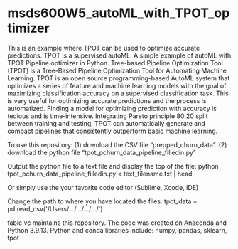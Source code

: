 # msds600W5_autoML_with_TPOT_optimizer
This is an example where TPOT can be used to optimize accurate predictions. TPOT is a supervised autoML. 
A simple example of autoML with TPOT Pipeline optimizer in Python.
Tree-based Pipeline Optimization Tool (TPOT)   is a Tree-Based Pipeline Optimization Tool for Automating Machine Learning.
TPOT is an open source programming-based AutoML system that optimizes a series of feature and machine learning models with the goal of maximizing classification accuracy on a supervised classification task. 
This is very useful for optimizing accurate predictions and the process is automatized.  Finding a model for optimizing prediction with accuracy is tedious and is time-intensive. Integrating Pareto principle 80:20 split between training and testing, TPOT can automatically generate and compact pipelines that consistently outperform basic machine learning. 

To use this repository:
(1) download the CSV file “prepped_churn_data”.
(2) download the python file “tpot_pchurn_data_pipeline_filledin.py”

Output the python file to a text file and display the top of the file: python tpot_pchurn_data_pipeline_filledin.py < text_filename.txt | head 

Or simply use the your favorite code editor (Sublime, Xcode, IDE)

Change the path to where you have located the files: tpot_data = pd.read_csv('/Users/.../.../.../.../')

fabie vc maintains this repository. The code was created on Anaconda and Python 3.9.13.
Python and conda libraries include: numpy, pandas, sklearn, tpot
